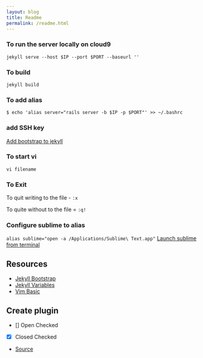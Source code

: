 ```yaml
---
layout: blog
title: Readme
permalink: /readme.html
---
```

### To run the server locally on cloud9
` jekyll serve --host $IP --port $PORT --baseurl '' `


### To build
` jekyll build `


### To add alias
`$ echo 'alias server="rails server -b $IP -p $PORT"' >> ~/.bashrc`


### add SSH key
[Add bootstrap to jekyll](http://stackoverflow.com/questions/28733425/adding-bootstrap-to-jekyll)


### To start vi
` vi filename `


### To Exit
To quit writing to the file - `:x`

To quite without to the file = `:q!`


### Configure sublime to alias
`alias sublime="open -a /Applications/Sublime\ Text.app"`
[Launch sublime from terminal](http://ashleynolan.co.uk/blog/launching-sublime-from-the-terminal)


## Resources
* [Jekyll Bootstrap](https://github.com/plusjade/jekyll-bootstrap)
* [Jekyll Variables](https://jekyllrb.com/docs/variables/)
* [Vim Basic](https://www.cs.colostate.edu/helpdocs/vi.html)


## Create plugin
* [] Open Checked
* [x] Closed Checked
* [Source](https://tuananh.org/2014/08/04/writing-your-first-jekyll-plugin/)
